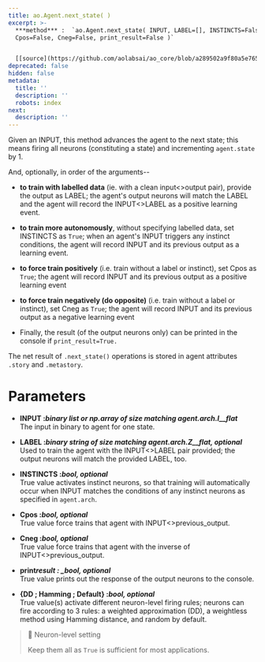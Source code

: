 ```yaml
---
title: ao.Agent.next_state( )
excerpt: >-
  ***method*** :  `ao.Agent.next_state( INPUT, LABEL=[], INSTINCTS=False,
  Cpos=False, Cneg=False, print_result=False )`


  [[source](https://github.com/aolabsai/ao_core/blob/a289502a9f80a5e76581732a7938e93cef8e1363/ao_core.py#L68)]
deprecated: false
hidden: false
metadata:
  title: ''
  description: ''
  robots: index
next:
  description: ''
---
```

Given an INPUT, this method advances the agent to the next state; this means firing all neurons (constituting a state) and incrementing `agent.state` by 1.

And, optionally, in order of the arguments--

* **to train with labelled data** (ie. with a clean input\<>output pair), provide the output as LABEL; the agent's output neurons will match the LABEL and the agent will record the INPUT\<>LABEL as a positive learning event.

* **to train more autonomously**, without specifying labelled data, set INSTINCTS as `True`; when an agent's INPUT triggers any instinct conditions, the agent will record INPUT and its previous output as a learning event.

* **to force train positively** (i.e. train without a label or instinct), set Cpos as `True`; the agent will record INPUT and its previous output as a positive learning event

* **to force train negatively (do opposite)** (i.e. train without a label or instinct), set Cneg as `True`; the agent will record INPUT and its previous output as a negative learning event

* Finally, the result (of the output neurons only) can be printed in the console if `print_result=True.` 

The net result of `.next_state()` operations is stored in agent attributes `.story` and `.metastory`.

# Parameters

* **INPUT :*binary list or np.array of size matching agent.arch.I\_\_flat***\
          The input in binary to agent for one state.

* **LABEL :*binary string of size matching agent.arch.Z\_\_flat, optional***\
           Used to train the agent with the INPUT\<>LABEL pair provided; the output neurons will match the provided LABEL, too.

* **INSTINCTS :*bool, optional***\
           True value activates instinct neurons, so that training will automatically occur when INPUT matches the conditions of any instinct neurons as specified in `agent.arch`.

* **Cpos :*bool, optional***\
           True value force trains that agent with INPUT\<>previous\_output.

* **Cneg :*bool, optional***\
           True value force trains that agent with the inverse of INPUT\<>previous\_output.

* **print*result : \_bool, optional***\
           True value prints out the response of the output neurons to the console.

* **\{DD ; Hamming ; Default} :*bool, optional***\
           True value(s) activate different neuron-level firing rules; neurons can fire according to 3 rules: a weighted approximation (DD), a weightless method using Hamming distance, and random by default.

> 🚧 Neuron-level setting
>
> Keep them all as `True` is sufficient for most applications.
